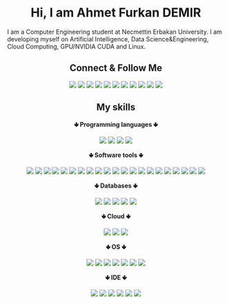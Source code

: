 <h1 align="center">Hi, I am Ahmet Furkan DEMIR</h1>

I am a Computer Engineering student at Necmettin Erbakan University. I am developing myself on Artificial Intelligence, Data Science&Engineering, Cloud Computing, GPU/NVIDIA CUDA and Linux.


<div align="center">


## **Connect & Follow Me**

[![](https://img.shields.io/badge/website-000000?style=for-the-badge&logo=About.me&logoColor=white)](https://www.ahmetfurkandemir.com/) [![](https://img.shields.io/badge/Gmail-D14836?style=for-the-badge&logo=gmail&logoColor=white)](mailto:ahmetfurkandemir1453@gmail.com) [![](https://img.shields.io/badge/Telegram-2CA5E0?style=for-the-badge&logo=telegram&logoColor=white)](https://t.me/ahmetfurkandemir) [![](https://img.shields.io/badge/LinkedIn-0077B5?style=for-the-badge&logo=linkedin&logoColor=white)](https://www.linkedin.com/in/1dfurkan/) [![](https://img.shields.io/badge/GitHub-100000?style=for-the-badge&logo=github&logoColor=white)](https://github.com/AhmetFurkanDEMIR) [![](https://img.shields.io/badge/Twitter-1DA1F2?style=for-the-badge&logo=twitter&logoColor=white)](https://twitter.com/1demirai) [![](https://img.shields.io/badge/Kaggle-20BEFF?style=for-the-badge&logo=Kaggle&logoColor=white)](https://www.kaggle.com/ahmetfurkandemr) [![](https://img.shields.io/badge/Medium-12100E?style=for-the-badge&logo=medium&logoColor=white)](https://medium.com/@ahmetfurkandemir) [![](https://img.shields.io/badge/Instagram-E4405F?style=for-the-badge&logo=instagram&logoColor=white)](https://www.instagram.com/1afurkandemir/) [![](https://img.shields.io/badge/Spotify-1ED760?&style=for-the-badge&logo=spotify&logoColor=white)](https://open.spotify.com/user/1da1dd9sgp1n0z2e7m9khkvjz) [![](https://img.shields.io/badge/Steam-000000?style=for-the-badge&logo=steam&logoColor=white)](https://steamcommunity.com/id/ahmet1453/)


## **My skills**

**🢃 Programming languages 🢃**

![](https://img.shields.io/badge/Python-FFD43B?style=for-the-badge&logo=python&logoColor=blue) ![](https://img.shields.io/badge/C%2B%2B-00599C?style=for-the-badge&logo=c%2B%2B&logoColor=white) ![](https://img.shields.io/badge/Java-ED8B00?style=for-the-badge&logo=java&logoColor=white) ![](https://img.shields.io/badge/Dart-0175C2?style=for-the-badge&logo=dart&logoColor=white)

**🢃 Software tools 🢃**

![](https://img.shields.io/badge/TensorFlow-FF6F00?style=for-the-badge&logo=TensorFlow&logoColor=white) ![](https://img.shields.io/badge/Keras-D00000?style=for-the-badge&logo=Keras&logoColor=white) ![](https://img.shields.io/badge/PyTorch-EE4C2C?style=for-the-badge&logo=PyTorch&logoColor=white) ![](https://img.shields.io/badge/scikit_learn-F7931E?style=for-the-badge&logo=scikit-learn&logoColor=white) ![](https://img.shields.io/badge/Pandas-2C2D72?style=for-the-badge&logo=pandas&logoColor=white) ![](https://img.shields.io/badge/Numpy-777BB4?style=for-the-badge&logo=numpy&logoColor=white) ![](https://img.shields.io/badge/OpenCV-27338e?style=for-the-badge&logo=OpenCV&logoColor=white) ![](https://img.shields.io/badge/conda-342B029.svg?&style=for-the-badge&logo=anaconda&logoColor=white) ![](https://img.shields.io/badge/Jupyter-F37626.svg?&style=for-the-badge&logo=Jupyter&logoColor=white) ![](https://img.shields.io/badge/Flask-000000?style=for-the-badge&logo=flask&logoColor=white) ![](https://img.shields.io/badge/Bootstrap-563D7C?style=for-the-badge&logo=bootstrap&logoColor=white) ![](https://img.shields.io/badge/HTML5-E34F26?style=for-the-badge&logo=html5&logoColor=white) ![](https://img.shields.io/badge/Wordpress-21759B?style=for-the-badge&logo=wordpress&logoColor=white) ![](https://img.shields.io/badge/Apache_Kafka-231F20?style=for-the-badge&logo=apache-kafka&logoColor=white) ![](https://img.shields.io/badge/Spring-6DB33F?style=for-the-badge&logo=spring&logoColor=white) ![](https://img.shields.io/badge/CMake-064F8C?style=for-the-badge&logo=cmake&logoColor=white) ![](https://img.shields.io/badge/Docker-2CA5E0?style=for-the-badge&logo=docker&logoColor=white) ![](https://img.shields.io/badge/Qt-41CD52?style=for-the-badge&logo=qt&logoColor=white) ![](https://img.shields.io/badge/Flutter-02569B?style=for-the-badge&logo=flutter&logoColor=white) ![](https://img.shields.io/badge/GIT-E44C30?style=for-the-badge&logo=git&logoColor=white) ![](https://img.shields.io/badge/LibreOffice-18A303?style=for-the-badge&logo=LibreOffice&logoColor=white)

**🢃 Databases 🢃**

![](https://img.shields.io/badge/Microsoft_SQL_Server-CC2927?style=for-the-badge&logo=microsoft-sql-server&logoColor=white) ![](https://img.shields.io/badge/PostgreSQL-316192?style=for-the-badge&logo=postgresql&logoColor=white) ![](https://img.shields.io/badge/MySQL-005C84?style=for-the-badge&logo=mysql&logoColor=white) ![](https://img.shields.io/badge/SQLite-07405E?style=for-the-badge&logo=sqlite&logoColor=white) ![](https://img.shields.io/badge/Amazon%20DynamoDB-4053D6?style=for-the-badge&logo=Amazon%20DynamoDB&logoColor=white)

**🢃 Cloud 🢃**

![](https://img.shields.io/badge/Amazon_AWS-FF9900?style=for-the-badge&logo=amazonaws&logoColor=white) ![](https://img.shields.io/badge/microsoft%20azure-0089D6?style=for-the-badge&logo=microsoft-azure&logoColor=white) ![](https://img.shields.io/badge/Heroku-430098?style=for-the-badge&logo=heroku&logoColor=white)

**🢃 OS 🢃**

![](https://img.shields.io/badge/Linux-FCC624?style=for-the-badge&logo=linux&logoColor=black) ![](https://img.shields.io/badge/Debian-A81D33?style=for-the-badge&logo=debian&logoColor=white) ![](https://img.shields.io/badge/Ubuntu-E95420?style=for-the-badge&logo=ubuntu&logoColor=white) ![](https://img.shields.io/badge/Linux_Mint-87CF3E?style=for-the-badge&logo=linux-mint&logoColor=white) ![](https://img.shields.io/badge/Cent%20OS-262577?style=for-the-badge&logo=CentOS&logoColor=white) ![](https://img.shields.io/badge/Android-3DDC84?style=for-the-badge&logo=android&logoColor=white) ![](https://img.shields.io/badge/Windows-0078D6?style=for-the-badge&logo=windows&logoColor=white)

**🢃 IDE 🢃**

![](https://img.shields.io/badge/sublime_text-%23575757.svg?&style=for-the-badge&logo=sublime-text&logoColor=important) ![](https://img.shields.io/badge/Visual_Studio_Code-0078D4?style=for-the-badge&logo=visual%20studio%20code&logoColor=white) ![](https://img.shields.io/badge/Android_Studio-3DDC84?style=for-the-badge&logo=android-studio&logoColor=white) ![](https://img.shields.io/badge/IntelliJ_IDEA-000000.svg?style=for-the-badge&logo=intellij-idea&logoColor=white) ![](https://img.shields.io/badge/Spyder%20Ide-FF0000?style=for-the-badge&logo=spyder%20ide&logoColor=white) ![](https://img.shields.io/badge/Colab-F9AB00?style=for-the-badge&logo=googlecolab&color=525252)

</div> 
